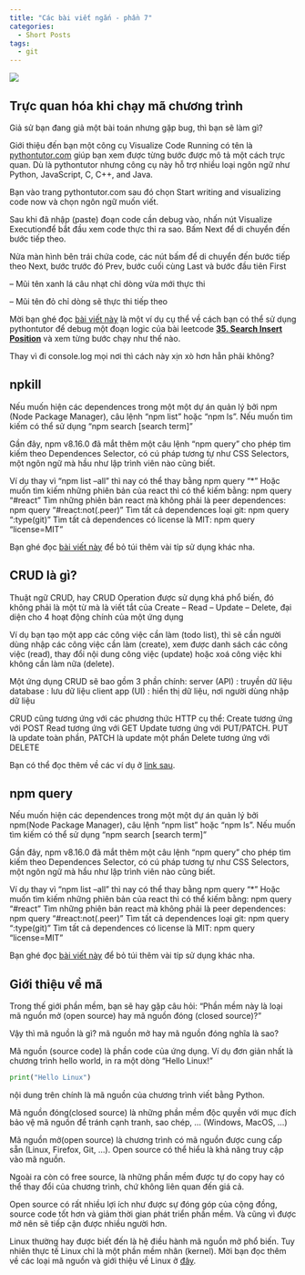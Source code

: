 ```yaml
---
title: "Các bài viết ngắn - phần 7"
categories:
  - Short Posts
tags:
  - git
---
```


![](https://i0.wp.com/beautyoncode.com/wp-content/uploads/2022/12/Short-posts-07.png)

## Trực quan hóa khi chạy mã chương trình
Giả sử bạn đang giả một bài toán nhưng gặp bug, thì bạn sẽ làm gì?

Giới thiệu đến bạn một công cụ Visualize Code Running có tên là [pythontutor.com](http://pythontutor.com/) giúp bạn xem được từng bước được mô tả một cách trực quan. Dù là pythontutor nhưng công cụ này hỗ trợ nhiều loại ngôn ngữ như Python, JavaScript, C, C++, and Java.

Bạn vào trang pythontutor.com sau đó chọn Start writing and visualizing code now và chọn ngôn ngữ muốn viết.

Sau khi đã nhập (paste) đoạn code cần debug vào, nhấn nút Visualize Executionđể bắt đầu xem code thực thi ra sao. Bấm Next để di chuyển đến bước tiếp theo.

Nửa màn hình bên trái chứa code, các nút bấm để di chuyển đến bước tiếp theo Next, bước trước đó Prev, bước cuối cùng Last và bước đầu tiên First

– Mũi tên xanh lá câu nhạt chỉ dòng vừa mới thực thi

– Mũi tên đỏ chỉ dòng sẽ thực thi tiếp theo

Mời bạn ghé đọc [bài viết này](https://beautyoncode.com/truc-quan-hoa-khi-chay-ma-chuong-trinh/) là một ví dụ cụ thể về cách bạn có thể sử dụng pythontutor để debug một đoạn logic của bài leetcode [**35. Search Insert Position**](https://leetcode.com/problems/search-insert-position/) và xem từng bước chạy như thế nào. 

Thay vì đi console.log mọi nơi thì cách này xịn xò hơn hẳn phải không?

## npkill
Nếu muốn hiện các dependences trong một một dự án quản lý bởi npm (Node Package Manager), câu lệnh “npm list” hoặc “npm ls”. Nếu muốn tìm kiếm có thể sử dụng “npm search [search term]”

Gần đây, npm v8.16.0 đã mắt thêm một câu lệnh “npm query” cho phép tìm kiếm theo Dependences Selector, có cú pháp tương tự như CSS Selectors, một ngôn ngữ mà hầu như lập trình viên nào cũng biết.

Ví dụ thay vì “npm list –all” thì nay có thể thay bằng npm query “*” Hoặc muốn tìm kiếm những phiên bản của react thì có thể kiếm bằng: npm query “#react” Tìm những phiên bản react mà không phải là peer dependences: npm query “#react:not(.peer)” Tìm tất cả dependences loại git: npm query “:type(git)” Tìm tất cả dependences có license là MIT: npm query “license=MIT”

Bạn ghé đọc [bài viết này](https://github.blog/changelog/2022-08-03-introducing-the-new-npm-dependency-selector-syntax/) để bỏ túi thêm vài típ sử dụng khác nha.

## CRUD là gì?
Thuật ngữ CRUD, hay CRUD Operation được sử dụng khá phổ biến, đó không phải là một từ mà là viết tắt của Create – Read – Update – Delete, đại diện cho 4 hoạt động chính của một ứng dụng

Ví dụ bạn tạo một app các công việc cần làm (todo list), thì sẽ cần người dùng nhập các công việc cần làm (create), xem được danh sách các công việc (read), thay đổi nội dung công việc (update) hoặc xoá công việc khi không cần làm nữa (delete).

Một ứng dụng CRUD sẽ bao gồm 3 phần chính: server (API) : truyền dữ liệu database : lưu dữ liệu client app (UI) : hiển thị dữ liệu, nơi người dùng nhập dữ liệu

CRUD cũng tương ứng với các phương thức HTTP cụ thể: Create tương ứng với POST Read tương ứng với GET Update tương ứng với PUT/PATCH. PUT là update toàn phần, PATCH là update một phần Delete tương ứng với DELETE

Bạn có thể đọc thêm về các ví dụ ở [link sau](https://www.freecodecamp.org/news/crud-operations-explained/).

## npm query
Nếu muốn hiện các dependences trong một một dự án quản lý bởi npm(Node Package Manager), câu lệnh “npm list” hoặc “npm ls”. Nếu muốn tìm kiếm có thể sử dụng “npm search [search term]”

Gần đây, npm v8.16.0 đã mắt thêm một câu lệnh “npm query” cho phép tìm kiếm theo Dependences Selector, có cú pháp tương tự như CSS Selectors, một ngôn ngữ mà hầu như lập trình viên nào cũng biết.

Ví dụ thay vì “npm list –all” thì nay có thể thay bằng npm query “*” Hoặc muốn tìm kiếm những phiên bản của react thì có thể kiếm bằng: npm query “#react” Tìm những phiên bản react mà không phải là peer dependences: npm query “#react:not(.peer)” Tìm tất cả dependences loại git: npm query “:type(git)” Tìm tất cả dependences có license là MIT: npm query “license=MIT”

Bạn ghé đọc [bài viết này](https://github.blog/changelog/2022-08-03-introducing-the-new-npm-dependency-selector-syntax/) để bỏ túi thêm vài típ sử dụng khác nha.

## Giới thiệu về mã 
Trong thế giới phần mềm, bạn sẽ hay gặp câu hỏi: “Phần mềm này là loại mã nguồn mở (open source) hay mã nguồn đóng (closed source)?”

Vậy thì mã nguồn là gì? mã nguồn mở hay mã nguồn đóng nghĩa là sao?

Mã nguồn (source code) là phần code của ứng dụng. Ví dụ đơn giản nhất là chương trình hello world, in ra một dòng “Hello Linux!”

```python
print("Hello Linux")
```
nội dung trên chính là mã nguồn của chương trình viết bằng Python.

Mã nguồn đóng(closed source) là những phần mềm độc quyền với mục đích bảo vệ mã nguồn để tránh cạnh tranh, sao chép, … (Windows, MacOS, …)

Mã nguồn mở(open source) là chương trình có mã nguồn được cung cấp sẵn (Linux, Firefox, Git, …). Open source có thể hiểu là khả năng truy cập vào mã nguồn.

Ngoài ra còn có free source, là những phần mềm được tự do copy hay có thể thay đổi của chương trình, chứ không liên quan đến giá cả.

Open source có rất nhiều lợi ích như được sự đóng góp của cộng đồng, source code tốt hơn và giảm thời gian phát triển phần mềm. Và cũng vì được mở nên sẽ tiếp cận được nhiều người hơn.

Linux thường hay được biết đến là hệ điều hành mã nguồn mở phổ biến. Tuy nhiên thực tế Linux chỉ là một phần mềm nhân (kernel). Mời bạn đọc thêm về các loại mã nguồn và giới thiệu về Linux ở [đây](https://beautyoncode.com/gioi-thieu-ve-linux/).
